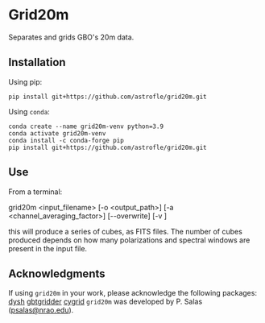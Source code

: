 # Grid20m

Separates and grids GBO's 20m data.

## Installation
Using pip:

    pip install git+https://github.com/astrofle/grid20m.git

Using `conda`:

    conda create --name grid20m-venv python=3.9
    conda activate grid20m-venv
    conda install -c conda-forge pip
    pip install git+https://github.com/astrofle/grid20m.git

## Use
From a terminal:

   grid20m <input_filename> [-o <output_path>] [-a <channel_averaging_factor>] [--overwrite] [-v <verbosity level>] 

this will produce a series of cubes, as FITS files.
The number of cubes produced depends on how many 
polarizations and spectral windows are present in 
the input file.

## Acknowledgments
If using `grid20m` in your work, please acknowledge the following packages:
[dysh](https://github.com/GreenBankObservatory/dysh)
[gbtgridder](https://github.com/GreenBankObservatory/gbtgridder)
[cygrid](https://github.com/bwinkel/cygrid)
`grid20m` was developed by P. Salas (psalas@nrao.edu).
